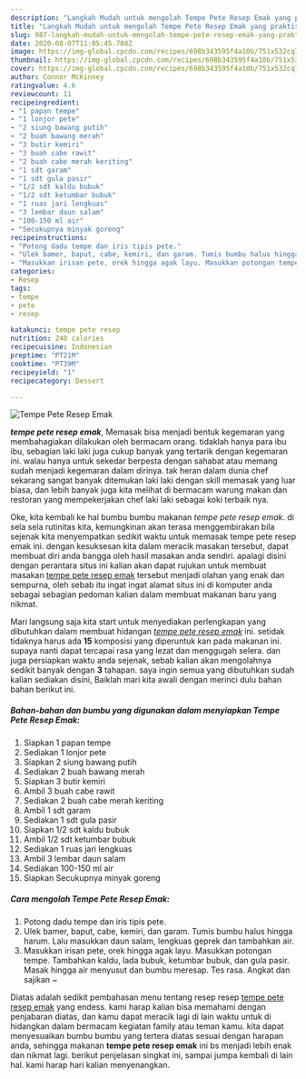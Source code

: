 ```yaml
---
description: "Langkah Mudah untuk mengolah Tempe Pete Resep Emak yang praktis"
title: "Langkah Mudah untuk mengolah Tempe Pete Resep Emak yang praktis"
slug: 987-langkah-mudah-untuk-mengolah-tempe-pete-resep-emak-yang-praktis
date: 2020-08-07T11:05:45.708Z
image: https://img-global.cpcdn.com/recipes/698b343595f4a10b/751x532cq70/tempe-pete-resep-emak-foto-resep-utama.jpg
thumbnail: https://img-global.cpcdn.com/recipes/698b343595f4a10b/751x532cq70/tempe-pete-resep-emak-foto-resep-utama.jpg
cover: https://img-global.cpcdn.com/recipes/698b343595f4a10b/751x532cq70/tempe-pete-resep-emak-foto-resep-utama.jpg
author: Connor McKinney
ratingvalue: 4.6
reviewcount: 11
recipeingredient:
- "1 papan tempe"
- "1 lonjor pete"
- "2 siung bawang putih"
- "2 buah bawang merah"
- "3 butir kemiri"
- "3 buah cabe rawit"
- "2 buah cabe merah keriting"
- "1 sdt garam"
- "1 sdt gula pasir"
- "1/2 sdt kaldu bubuk"
- "1/2 sdt ketumbar bubuk"
- "1 ruas jari lengkuas"
- "3 lembar daun salam"
- "100-150 ml air"
- "Secukupnya minyak goreng"
recipeinstructions:
- "Potong dadu tempe dan iris tipis pete."
- "Ulek bamer, baput, cabe, kemiri, dan garam. Tumis bumbu halus hingga harum. Lalu masukkan daun salam, lengkuas geprek dan tambahkan air."
- "Masukkan irisan pete, orek hingga agak layu. Masukkan potongan tempe. Tambahkan kaldu, lada bubuk, ketumbar bubuk, dan gula pasir. Masak hingga air menyusut dan bumbu meresap. Tes rasa. Angkat dan sajikan ~"
categories:
- Resep
tags:
- tempe
- pete
- resep

katakunci: tempe pete resep 
nutrition: 240 calories
recipecuisine: Indonesian
preptime: "PT21M"
cooktime: "PT39M"
recipeyield: "1"
recipecategory: Dessert

---
```



![Tempe Pete Resep Emak](https://img-global.cpcdn.com/recipes/698b343595f4a10b/751x532cq70/tempe-pete-resep-emak-foto-resep-utama.jpg)

<b><i>tempe pete resep emak</i></b>, Memasak bisa menjadi bentuk kegemaran yang membahagiakan dilakukan oleh bermacam orang. tidaklah hanya para ibu ibu, sebagian laki laki juga cukup banyak yang tertarik dengan kegemaran ini. walau hanya untuk sekedar berpesta dengan sahabat atau memang sudah menjadi kegemaran dalam dirinya. tak heran dalam dunia chef sekarang sangat banyak ditemukan laki laki dengan skill memasak yang luar biasa, dan lebih banyak juga kita melihat di bermacam warung makan dan restoran yang mempekerjakan chef laki laki sebagai koki terbaik nya.



Oke, kita kembali ke hal bumbu bumbu makanan <i>tempe pete resep emak</i>. di sela sela rutinitas kita, kemungkinan akan terasa menggembirakan bila sejenak kita menyempatkan sedikit waktu untuk memasak tempe pete resep emak ini. dengan kesuksesan kita dalam meracik masakan tersebut, dapat membuat diri anda bangga oleh hasil masakan anda sendiri. apalagi disini dengan perantara situs ini kalian akan dapat rujukan untuk membuat masakan <u>tempe pete resep emak</u> tersebut menjadi olahan yang enak dan sempurna, oleh sebab itu ingat ingat alamat situs ini di komputer anda sebagai sebagian pedoman kalian dalam membuat makanan baru yang nikmat.


Mari langsung saja kita start untuk menyediakan perlengkapan yang dibutuhkan dalam membuat hidangan <u><i>tempe pete resep emak</i></u> ini. setidak tidaknya harus ada <b>15</b> komposisi yang diperuntuk kan pada makanan ini. supaya nanti dapat tercapai rasa yang lezat dan menggugah selera. dan juga persiapkan waktu anda sejenak, sebab kalian akan mengolahnya sedikit banyak dengan <b>3</b> tahapan. saya ingin semua yang dibutuhkan sudah kalian sediakan disini, Baiklah mari kita awali dengan merinci dulu bahan bahan berikut ini.

<!--inarticleads1-->

##### Bahan-bahan dan bumbu yang digunakan dalam menyiapkan Tempe Pete Resep Emak:

1. Siapkan 1 papan tempe
1. Sediakan 1 lonjor pete
1. Siapkan 2 siung bawang putih
1. Sediakan 2 buah bawang merah
1. Siapkan 3 butir kemiri
1. Ambil 3 buah cabe rawit
1. Sediakan 2 buah cabe merah keriting
1. Ambil 1 sdt garam
1. Sediakan 1 sdt gula pasir
1. Siapkan 1/2 sdt kaldu bubuk
1. Ambil 1/2 sdt ketumbar bubuk
1. Sediakan 1 ruas jari lengkuas
1. Ambil 3 lembar daun salam
1. Sediakan 100-150 ml air
1. Siapkan Secukupnya minyak goreng




<!--inarticleads2-->

##### Cara mengolah Tempe Pete Resep Emak:

1. Potong dadu tempe dan iris tipis pete.
1. Ulek bamer, baput, cabe, kemiri, dan garam. Tumis bumbu halus hingga harum. Lalu masukkan daun salam, lengkuas geprek dan tambahkan air.
1. Masukkan irisan pete, orek hingga agak layu. Masukkan potongan tempe. Tambahkan kaldu, lada bubuk, ketumbar bubuk, dan gula pasir. Masak hingga air menyusut dan bumbu meresap. Tes rasa. Angkat dan sajikan ~




Diatas adalah sedikit pembahasan menu tentang resep resep <u>tempe pete resep emak</u> yang endess. kami harap kalian bisa memahami dengan penjabaran diatas, dan kamu dapat meracik lagi di lain waktu untuk di hidangkan dalam bermacam kegiatan family atau teman kamu. kita dapat menyesuaikan bumbu bumbu yang tertera diatas sesuai dengan harapan anda, sehingga makanan <b>tempe pete resep emak</b> ini bs menjadi lebih enak dan nikmat lagi. berikut penjelasan singkat ini, sampai jumpa kembali di lain hal. kami harap hari kalian menyenangkan.
